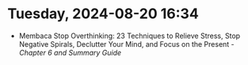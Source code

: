 # Tuesday, 2024-08-20 16:34

- Membaca Stop Overthinking: 23 Techniques to Relieve Stress, Stop Negative Spirals, Declutter Your Mind, and Focus on the Present - *Chapter 6 and Summary Guide*